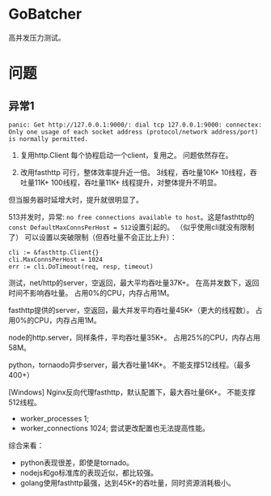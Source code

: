 # GoBatcher
高并发压力测试。

# 问题

## 异常1
```
panic: Get http://127.0.0.1:9000/: dial tcp 127.0.0.1:9000: connectex: Only one usage of each socket address (protocol/network address/port) is normally permitted.
```

1. 复用http.Client
每个协程启动一个client，复用之。
问题依然存在。

2. 改用fasthttp
可行，整体效率提升近一倍。
3线程，吞吐量10K+
10线程，吞吐量11K+
100线程，吞吐量11K+
线程提升，对整体提升不明显。

但当服务器时延增大时，提升就很明显了。

513并发时，异常: `no free connections available to host`。这是fasthttp的`const DefaultMaxConnsPerHost = 512`设置引起的。
（似乎使用cli就没有限制了）
可以设置以突破限制（但吞吐量不会正比上升）：
```
cli := &fasthttp.Client{}
cli.MaxConnsPerHost = 1024
err := cli.DoTimeout(req, resp, timeout)
```

测试，net/http的server，空返回，最大平均吞吐量37K+。
在高并发数下，返回时间不影响吞吐量。
占用0%的CPU，内存占用1M。

fasthttp提供的server，空返回，最大并发平均吞吐量45K+（更大的线程数）。
占用0%的CPU，内存占用1M。

node的http.server，同样条件，平均吞吐量35K+。
占用25%的CPU，内存占用58M。

python，tornaodo异步server，最大吞吐量14K+。
不能支撑512线程。（最多400+）

[Windows]
Nginx反向代理fasthttp，默认配置下，最大吞吐量6K+。
不能支撑512线程。
+ worker_processes 1;
+ worker_connections 1024;
尝试更改配置也无法提高性能。


综合来看：
+ python表现很差，即使是tornado。
+ nodejs和go标准库的表现近似，都比较强。
+ golang使用fasthttp最强，达到45K+的吞吐量，同时资源消耗极小。